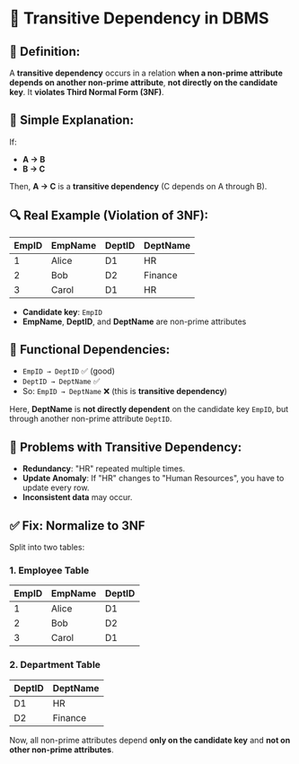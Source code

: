 # 🔄 Transitive Dependency in DBMS

## 🔹 Definition:
A **transitive dependency** occurs in a relation **when a non-prime attribute depends on another non-prime attribute**, **not directly on the candidate key**.
It **violates Third Normal Form (3NF)**.

## 🧠 Simple Explanation:
If:
* **A → B**
* **B → C**

Then, **A → C** is a **transitive dependency** (C depends on A through B).

## 🔍 Real Example (Violation of 3NF):

| EmpID | EmpName | DeptID | DeptName |
|-------|---------|--------|----------|
| 1     | Alice   | D1     | HR       |
| 2     | Bob     | D2     | Finance  |
| 3     | Carol   | D1     | HR       |

* **Candidate key**: `EmpID`
* **EmpName**, **DeptID**, and **DeptName** are non-prime attributes

## 🔎 Functional Dependencies:
* `EmpID → DeptID` ✅ (good)
* `DeptID → DeptName` ✅
* So: `EmpID → DeptName` ❌ (this is **transitive dependency**)

Here, **DeptName** is **not directly dependent** on the candidate key `EmpID`, but through another non-prime attribute `DeptID`.

## 🚨 Problems with Transitive Dependency:
* **Redundancy**: "HR" repeated multiple times.
* **Update Anomaly**: If "HR" changes to "Human Resources", you have to update every row.
* **Inconsistent data** may occur.

## ✅ Fix: Normalize to **3NF**
Split into two tables:

### 1. Employee Table
| EmpID | EmpName | DeptID |
|-------|---------|--------|
| 1     | Alice   | D1     |
| 2     | Bob     | D2     |
| 3     | Carol   | D1     |

### 2. Department Table
| DeptID | DeptName |
|--------|----------|
| D1     | HR       |
| D2     | Finance  |

Now, all non-prime attributes depend **only on the candidate key** and **not on other non-prime attributes**.
